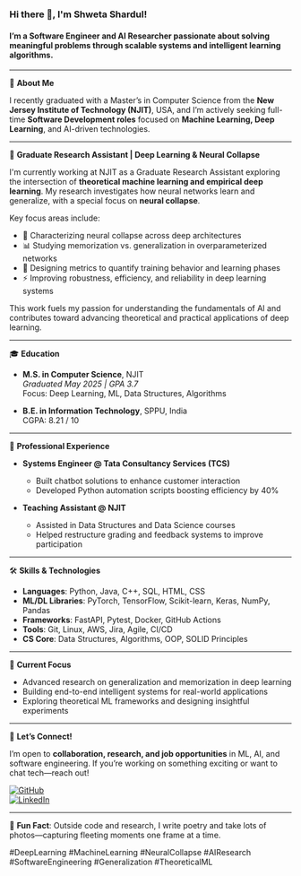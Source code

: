 ### Hi there 👋, I'm Shweta Shardul!

#### I’m a Software Engineer and AI Researcher passionate about solving meaningful problems through scalable systems and intelligent learning algorithms.

---

📘 **About Me**

I recently graduated with a Master’s in Computer Science from the **New Jersey Institute of Technology (NJIT)**, USA, and I’m actively seeking full-time **Software Development roles** focused on **Machine Learning, Deep Learning**, and AI-driven technologies.

---

🔬 **Graduate Research Assistant | Deep Learning & Neural Collapse**

I'm currently working at NJIT as a Graduate Research Assistant exploring the intersection of **theoretical machine learning and empirical deep learning**. My research investigates how neural networks learn and generalize, with a special focus on **neural collapse**.

Key focus areas include:
- 🧠 Characterizing neural collapse across deep architectures
- 📊 Studying memorization vs. generalization in overparameterized networks
- 📏 Designing metrics to quantify training behavior and learning phases
- ⚡ Improving robustness, efficiency, and reliability in deep learning systems

This work fuels my passion for understanding the fundamentals of AI and contributes toward advancing theoretical and practical applications of deep learning.

---

🎓 **Education**

- **M.S. in Computer Science**, NJIT  
  *Graduated May 2025 | GPA 3.7*  
  Focus: Deep Learning, ML, Data Structures, Algorithms

- **B.E. in Information Technology**, SPPU, India  
  CGPA: 8.21 / 10

---

💼 **Professional Experience**

- **Systems Engineer @ Tata Consultancy Services (TCS)**  
  - Built chatbot solutions to enhance customer interaction  
  - Developed Python automation scripts boosting efficiency by 40%

- **Teaching Assistant @ NJIT**  
  - Assisted in Data Structures and Data Science courses  
  - Helped restructure grading and feedback systems to improve participation

---

🛠 **Skills & Technologies**

- **Languages**: Python, Java, C++, SQL, HTML, CSS  
- **ML/DL Libraries**: PyTorch, TensorFlow, Scikit-learn, Keras, NumPy, Pandas  
- **Frameworks**: FastAPI, Pytest, Docker, GitHub Actions  
- **Tools**: Git, Linux, AWS, Jira, Agile, CI/CD  
- **CS Core**: Data Structures, Algorithms, OOP, SOLID Principles

---

🚀 **Current Focus**

- Advanced research on generalization and memorization in deep learning  
- Building end-to-end intelligent systems for real-world applications  
- Exploring theoretical ML frameworks and designing insightful experiments

---

🌟 **Let’s Connect!**

I’m open to **collaboration, research, and job opportunities** in ML, AI, and software engineering. If you’re working on something exciting or want to chat tech—reach out!

[![GitHub](https://cdn.jsdelivr.net/npm/simple-icons@3.0.1/icons/github.svg)](https://github.com/shwetashardul)  
[![LinkedIn](https://cdn.jsdelivr.net/npm/simple-icons@3.0.1/icons/linkedin.svg)](https://www.linkedin.com/in/shweta-v-shardul/)

---

🔖 **Fun Fact**: Outside code and research, I write poetry and take lots of photos—capturing fleeting moments one frame at a time.

#DeepLearning #MachineLearning #NeuralCollapse #AIResearch #SoftwareEngineering #Generalization #TheoreticalML
